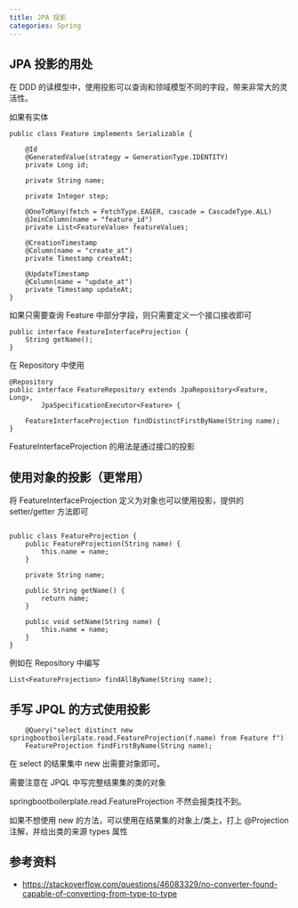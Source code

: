 ```yaml
---
title: JPA 投影
categories: Spring
---
```


## JPA 投影的用处

在 DDD 的读模型中，使用投影可以查询和领域模型不同的字段，带来非常大的灵活性。


如果有实体

```
public class Feature implements Serializable {

    @Id
    @GeneratedValue(strategy = GenerationType.IDENTITY)
    private Long id;

    private String name;

    private Integer step;

    @OneToMany(fetch = FetchType.EAGER, cascade = CascadeType.ALL)
    @JoinColumn(name = "feature_id")
    private List<FeatureValue> featureValues;

    @CreationTimestamp
    @Column(name = "create_at")
    private Timestamp createAt;

    @UpdateTimestamp
    @Column(name = "update_at")
    private Timestamp updateAt;
}
```

如果只需要查询 Feature 中部分字段，则只需要定义一个接口接收即可

```
public interface FeatureInterfaceProjection {
    String getName();
}
```
在 Repository 中使用

```
@Repository
public interface FeatureRepository extends JpaRepository<Feature, Long>,
        JpaSpecificationExecutor<Feature> {

    FeatureInterfaceProjection findDistinctFirstByName(String name);
}

```

FeatureInterfaceProjection 的用法是通过接口的投影

## 使用对象的投影（更常用）

将 FeatureInterfaceProjection  定义为对象也可以使用投影，提供的 setter/getter 方法即可

```

public class FeatureProjection {
    public FeatureProjection(String name) {
        this.name = name;
    }

    private String name;

    public String getName() {
        return name;
    }

    public void setName(String name) {
        this.name = name;
    }
}

```

例如在 Repository 中编写 

```
List<FeatureProjection> findAllByName(String name);
```


## 手写 JPQL 的方式使用投影

```
    @Query("select distinct new springbootboilerplate.read.FeatureProjection(f.name) from Feature f")
    FeatureProjection findFirstByName(String name);
```

在 select 的结果集中 new 出需要对象即可。

需要注意在 JPQL 中写完整结果集的类的对象 

springbootboilerplate.read.FeatureProjection 不然会报类找不到。

如果不想使用 new 的方法，可以使用在结果集的对象上/类上，打上 @Projection 注解，并给出类的来源 types 属性

## 参考资料

- https://stackoverflow.com/questions/46083329/no-converter-found-capable-of-converting-from-type-to-type
